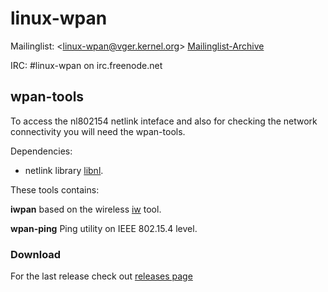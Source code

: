 linux-wpan
==========

Mailinglist: <[linux-wpan@vger.kernel.org](mailto:linux-wpan@vger.kernel.org)\> [Mailinglist-Archive](http://www.spinics.net/lists/linux-wpan)

IRC: #linux-wpan on irc.freenode.net

wpan-tools
----------

To access the nl802154 netlink inteface and also for checking the network connectivity you will need the wpan-tools.

Dependencies:

*   netlink library [libnl](http://www.infradead.org/~tgr/libnl/).


These tools contains:

**iwpan** based on the wireless [iw](http://wireless.kernel.org/en/users/Documentation/iw) tool.

**wpan-ping** Ping utility on IEEE 802.15.4 level.

### Download

For the last release check out [releases page](https://github.com/linux-wpan/wpan-tools/releases)
